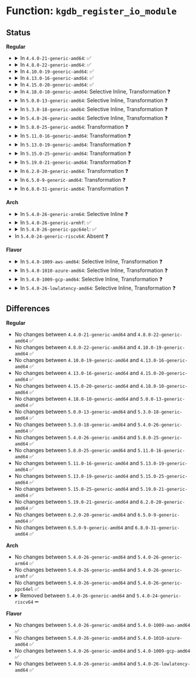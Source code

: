 # Function: <code>kgdb_register_io_module</code>

## Status
<b>Regular</b>
<ul>
<li>
<details>
<summary>In <code>4.4.0-21-generic-amd64</code>: ✅</summary>

```c
int kgdb_register_io_module(struct kgdb_io * new_dbg_io_ops)
```

```json
{
  "name": "kgdb_register_io_module",
  "collision_type": "Unique Global",
  "inline_type": "No",
  "funcs": [
    {
      "addr": 18446744071580091920,
      "name": "kgdb_register_io_module",
      "external": true,
      "loc": "kernel/debug/debug_core.c:982",
      "file": "kernel/debug/debug_core.c",
      "inline": "seen, unknown",
      "caller_inline": [],
      "caller_func": [
        "drivers/tty/serial/kgdboc.c:configure_kgdboc",
        "drivers/usb/early/ehci-dbgp.c:kgdbdbgp_parse_config"
      ]
    }
  ],
  "symbols": [
    {
      "addr": 18446744071580091920,
      "name": "kgdb_register_io_module",
      "section": ".text",
      "bind": "STB_GLOBAL",
      "size": 332
    }
  ]
}
```
</details>
</li>
<li>
<details>
<summary>In <code>4.8.0-22-generic-amd64</code>: ✅</summary>

```c
int kgdb_register_io_module(struct kgdb_io * new_dbg_io_ops)
```

```json
{
  "name": "kgdb_register_io_module",
  "collision_type": "Unique Global",
  "inline_type": "No",
  "funcs": [
    {
      "addr": 18446744071580125472,
      "name": "kgdb_register_io_module",
      "external": true,
      "loc": "kernel/debug/debug_core.c:982",
      "file": "kernel/debug/debug_core.c",
      "inline": "seen, unknown",
      "caller_inline": [],
      "caller_func": [
        "drivers/tty/serial/kgdboc.c:configure_kgdboc",
        "drivers/usb/early/ehci-dbgp.c:kgdbdbgp_parse_config"
      ]
    }
  ],
  "symbols": [
    {
      "addr": 18446744071580125472,
      "name": "kgdb_register_io_module",
      "section": ".text",
      "bind": "STB_GLOBAL",
      "size": 332
    }
  ]
}
```
</details>
</li>
<li>
<details>
<summary>In <code>4.10.0-19-generic-amd64</code>: ✅</summary>

```c
int kgdb_register_io_module(struct kgdb_io * new_dbg_io_ops)
```

```json
{
  "name": "kgdb_register_io_module",
  "collision_type": "Unique Global",
  "inline_type": "No",
  "funcs": [
    {
      "addr": 18446744071580165808,
      "name": "kgdb_register_io_module",
      "external": true,
      "loc": "kernel/debug/debug_core.c:982",
      "file": "kernel/debug/debug_core.c",
      "inline": "seen, unknown",
      "caller_inline": [],
      "caller_func": [
        "drivers/tty/serial/kgdboc.c:configure_kgdboc",
        "drivers/usb/early/ehci-dbgp.c:kgdbdbgp_parse_config"
      ]
    }
  ],
  "symbols": [
    {
      "addr": 18446744071580165808,
      "name": "kgdb_register_io_module",
      "section": ".text",
      "bind": "STB_GLOBAL",
      "size": 332
    }
  ]
}
```
</details>
</li>
<li>
<details>
<summary>In <code>4.13.0-16-generic-amd64</code>: ✅</summary>

```c
int kgdb_register_io_module(struct kgdb_io * new_dbg_io_ops)
```

```json
{
  "name": "kgdb_register_io_module",
  "collision_type": "Unique Global",
  "inline_type": "No",
  "funcs": [
    {
      "addr": 18446744071580172000,
      "name": "kgdb_register_io_module",
      "external": true,
      "loc": "kernel/debug/debug_core.c:983",
      "file": "kernel/debug/debug_core.c",
      "inline": "seen, unknown",
      "caller_inline": [],
      "caller_func": [
        "drivers/tty/serial/kgdboc.c:configure_kgdboc",
        "drivers/usb/early/ehci-dbgp.c:kgdbdbgp_parse_config"
      ]
    }
  ],
  "symbols": [
    {
      "addr": 18446744071580172000,
      "name": "kgdb_register_io_module",
      "section": ".text",
      "bind": "STB_GLOBAL",
      "size": 333
    }
  ]
}
```
</details>
</li>
<li>
<details>
<summary>In <code>4.15.0-20-generic-amd64</code>: ✅</summary>

```c
int kgdb_register_io_module(struct kgdb_io * new_dbg_io_ops)
```

```json
{
  "name": "kgdb_register_io_module",
  "collision_type": "Unique Global",
  "inline_type": "No",
  "funcs": [
    {
      "addr": 18446744071580224416,
      "name": "kgdb_register_io_module",
      "external": true,
      "loc": "kernel/debug/debug_core.c:983",
      "file": "kernel/debug/debug_core.c",
      "inline": "seen, unknown",
      "caller_inline": [],
      "caller_func": [
        "drivers/tty/serial/kgdboc.c:configure_kgdboc",
        "drivers/usb/early/ehci-dbgp.c:kgdbdbgp_parse_config"
      ]
    }
  ],
  "symbols": [
    {
      "addr": 18446744071580224416,
      "name": "kgdb_register_io_module",
      "section": ".text",
      "bind": "STB_GLOBAL",
      "size": 336
    }
  ]
}
```
</details>
</li>
<li>
<details>
<summary>In <code>4.18.0-10-generic-amd64</code>: Selective Inline, Transformation ❓</summary>

```c
int kgdb_register_io_module(struct kgdb_io * new_dbg_io_ops)
```

```json
{
  "name": "kgdb_register_io_module",
  "collision_type": "Unique Global",
  "inline_type": "Selective",
  "funcs": [
    {
      "addr": 0,
      "name": "kgdb_register_io_module",
      "external": true,
      "loc": "kernel/debug/debug_core.c:983",
      "file": "kernel/debug/debug_core.c",
      "inline": "not declared, inlined",
      "caller_inline": [],
      "caller_func": [
        "drivers/tty/serial/kgdboc.c:configure_kgdboc",
        "drivers/usb/early/ehci-dbgp.c:kgdbdbgp_parse_config"
      ]
    }
  ],
  "symbols": [
    {
      "addr": 18446744071580285232,
      "name": "kgdb_register_io_module.cold.24",
      "section": ".text",
      "bind": "STB_LOCAL",
      "size": 34
    },
    {
      "addr": 18446744071580284688,
      "name": "kgdb_register_io_module",
      "section": ".text",
      "bind": "STB_GLOBAL",
      "size": 307
    }
  ]
}
```
</details>
</li>
<li>
<details>
<summary>In <code>5.0.0-13-generic-amd64</code>: Selective Inline, Transformation ❓</summary>

```c
int kgdb_register_io_module(struct kgdb_io * new_dbg_io_ops)
```

```json
{
  "name": "kgdb_register_io_module",
  "collision_type": "Unique Global",
  "inline_type": "Selective",
  "funcs": [
    {
      "addr": 18446744071580337412,
      "name": "kgdb_register_io_module",
      "external": true,
      "loc": "kernel/debug/debug_core.c:1046",
      "file": "kernel/debug/debug_core.c",
      "inline": "not declared, inlined",
      "caller_inline": [],
      "caller_func": [
        "drivers/tty/serial/kgdboc.c:configure_kgdboc",
        "drivers/usb/early/ehci-dbgp.c:kgdbdbgp_parse_config"
      ]
    }
  ],
  "symbols": [
    {
      "addr": 18446744071580337824,
      "name": "kgdb_register_io_module.cold.24",
      "section": ".text",
      "bind": "STB_LOCAL",
      "size": 34
    },
    {
      "addr": 18446744071580337280,
      "name": "kgdb_register_io_module",
      "section": ".text",
      "bind": "STB_GLOBAL",
      "size": 307
    }
  ]
}
```
</details>
</li>
<li>
<details>
<summary>In <code>5.3.0-18-generic-amd64</code>: Selective Inline, Transformation ❓</summary>

```c
int kgdb_register_io_module(struct kgdb_io * new_dbg_io_ops)
```

```json
{
  "name": "kgdb_register_io_module",
  "collision_type": "Unique Global",
  "inline_type": "Selective",
  "funcs": [
    {
      "addr": 18446744071580390200,
      "name": "kgdb_register_io_module",
      "external": true,
      "loc": "kernel/debug/debug_core.c:1046",
      "file": "kernel/debug/debug_core.c",
      "inline": "not declared, inlined",
      "caller_inline": [],
      "caller_func": [
        "drivers/tty/serial/kgdboc.c:configure_kgdboc",
        "drivers/usb/early/ehci-dbgp.c:kgdbdbgp_parse_config"
      ]
    }
  ],
  "symbols": [
    {
      "addr": 18446744071580390620,
      "name": "kgdb_register_io_module.cold",
      "section": ".text",
      "bind": "STB_LOCAL",
      "size": 35
    },
    {
      "addr": 18446744071580390064,
      "name": "kgdb_register_io_module",
      "section": ".text",
      "bind": "STB_GLOBAL",
      "size": 312
    }
  ]
}
```
</details>
</li>
<li>
<details>
<summary>In <code>5.4.0-26-generic-amd64</code>: Selective Inline, Transformation ❓</summary>

```c
int kgdb_register_io_module(struct kgdb_io * new_dbg_io_ops)
```

```json
{
  "name": "kgdb_register_io_module",
  "collision_type": "Unique Global",
  "inline_type": "Selective",
  "funcs": [
    {
      "addr": 18446744071580439000,
      "name": "kgdb_register_io_module",
      "external": true,
      "loc": "kernel/debug/debug_core.c:1034",
      "file": "kernel/debug/debug_core.c",
      "inline": "not declared, inlined",
      "caller_inline": [],
      "caller_func": [
        "drivers/tty/serial/kgdboc.c:configure_kgdboc",
        "drivers/usb/early/ehci-dbgp.c:kgdbdbgp_parse_config"
      ]
    }
  ],
  "symbols": [
    {
      "addr": 18446744071580439404,
      "name": "kgdb_register_io_module.cold",
      "section": ".text",
      "bind": "STB_LOCAL",
      "size": 35
    },
    {
      "addr": 18446744071580438864,
      "name": "kgdb_register_io_module",
      "section": ".text",
      "bind": "STB_GLOBAL",
      "size": 289
    }
  ]
}
```
</details>
</li>
<li>
<details>
<summary>In <code>5.8.0-25-generic-amd64</code>: Transformation ❓</summary>

```c
int kgdb_register_io_module(struct kgdb_io * new_dbg_io_ops)
```

```json
{
  "name": "kgdb_register_io_module",
  "collision_type": "Unique Global",
  "inline_type": "No",
  "funcs": [
    {
      "addr": 0,
      "name": "kgdb_register_io_module",
      "external": true,
      "loc": "kernel/debug/debug_core.c:1090",
      "file": "kernel/debug/debug_core.c",
      "inline": "seen, unknown",
      "caller_inline": [],
      "caller_func": [
        "drivers/tty/serial/kgdboc.c:kgdboc_earlycon_init",
        "drivers/tty/serial/kgdboc.c:configure_kgdboc",
        "drivers/usb/early/ehci-dbgp.c:kgdbdbgp_parse_config"
      ]
    }
  ],
  "symbols": [
    {
      "addr": 18446744071580521680,
      "name": "kgdb_register_io_module.cold",
      "section": ".text",
      "bind": "STB_LOCAL",
      "size": 187
    },
    {
      "addr": 18446744071580521152,
      "name": "kgdb_register_io_module",
      "section": ".text",
      "bind": "STB_GLOBAL",
      "size": 189
    }
  ]
}
```
</details>
</li>
<li>
<details>
<summary>In <code>5.11.0-16-generic-amd64</code>: Transformation ❓</summary>

```c
int kgdb_register_io_module(struct kgdb_io * new_dbg_io_ops)
```

```json
{
  "name": "kgdb_register_io_module",
  "collision_type": "Unique Global",
  "inline_type": "No",
  "funcs": [
    {
      "addr": 0,
      "name": "kgdb_register_io_module",
      "external": true,
      "loc": "kernel/debug/debug_core.c:1129",
      "file": "kernel/debug/debug_core.c",
      "inline": "seen, unknown",
      "caller_inline": [],
      "caller_func": [
        "drivers/tty/serial/kgdboc.c:kgdboc_earlycon_init",
        "drivers/tty/serial/kgdboc.c:configure_kgdboc",
        "drivers/usb/early/ehci-dbgp.c:kgdbdbgp_parse_config"
      ]
    }
  ],
  "symbols": [
    {
      "addr": 18446744071591316470,
      "name": "kgdb_register_io_module.cold",
      "section": ".text",
      "bind": "STB_LOCAL",
      "size": 187
    },
    {
      "addr": 18446744071580509680,
      "name": "kgdb_register_io_module",
      "section": ".text",
      "bind": "STB_GLOBAL",
      "size": 189
    }
  ]
}
```
</details>
</li>
<li>
<details>
<summary>In <code>5.13.0-19-generic-amd64</code>: Transformation ❓</summary>

```c
int kgdb_register_io_module(struct kgdb_io * new_dbg_io_ops)
```

```json
{
  "name": "kgdb_register_io_module",
  "collision_type": "Unique Global",
  "inline_type": "No",
  "funcs": [
    {
      "addr": 0,
      "name": "kgdb_register_io_module",
      "external": true,
      "loc": "kernel/debug/debug_core.c:1103",
      "file": "kernel/debug/debug_core.c",
      "inline": "seen, unknown",
      "caller_inline": [],
      "caller_func": [
        "drivers/tty/serial/kgdboc.c:kgdboc_earlycon_init",
        "drivers/tty/serial/kgdboc.c:configure_kgdboc",
        "drivers/usb/early/ehci-dbgp.c:kgdbdbgp_parse_config"
      ]
    }
  ],
  "symbols": [
    {
      "addr": 18446744071591258730,
      "name": "kgdb_register_io_module.cold",
      "section": ".text",
      "bind": "STB_LOCAL",
      "size": 187
    },
    {
      "addr": 18446744071580513696,
      "name": "kgdb_register_io_module",
      "section": ".text",
      "bind": "STB_GLOBAL",
      "size": 189
    }
  ]
}
```
</details>
</li>
<li>
<details>
<summary>In <code>5.15.0-25-generic-amd64</code>: Transformation ❓</summary>

```c
int kgdb_register_io_module(struct kgdb_io * new_dbg_io_ops)
```

```json
{
  "name": "kgdb_register_io_module",
  "collision_type": "Unique Global",
  "inline_type": "No",
  "funcs": [
    {
      "addr": 0,
      "name": "kgdb_register_io_module",
      "external": true,
      "loc": "kernel/debug/debug_core.c:1101",
      "file": "kernel/debug/debug_core.c",
      "inline": "seen, unknown",
      "caller_inline": [],
      "caller_func": [
        "drivers/tty/serial/kgdboc.c:kgdboc_earlycon_init",
        "drivers/tty/serial/kgdboc.c:configure_kgdboc",
        "drivers/usb/early/ehci-dbgp.c:kgdbdbgp_parse_config"
      ]
    }
  ],
  "symbols": [
    {
      "addr": 18446744071592163973,
      "name": "kgdb_register_io_module.cold",
      "section": ".text",
      "bind": "STB_LOCAL",
      "size": 214
    },
    {
      "addr": 18446744071580685072,
      "name": "kgdb_register_io_module",
      "section": ".text",
      "bind": "STB_GLOBAL",
      "size": 189
    }
  ]
}
```
</details>
</li>
<li>
<details>
<summary>In <code>5.19.0-21-generic-amd64</code>: Transformation ❓</summary>

```c
int kgdb_register_io_module(struct kgdb_io * new_dbg_io_ops)
```

```json
{
  "name": "kgdb_register_io_module",
  "collision_type": "Unique Global",
  "inline_type": "No",
  "funcs": [
    {
      "addr": 0,
      "name": "kgdb_register_io_module",
      "external": true,
      "loc": "kernel/debug/debug_core.c:1125",
      "file": "kernel/debug/debug_core.c",
      "inline": "seen, unknown",
      "caller_inline": [],
      "caller_func": [
        "drivers/tty/serial/kgdboc.c:kgdboc_earlycon_init",
        "drivers/tty/serial/kgdboc.c:configure_kgdboc",
        "drivers/usb/early/ehci-dbgp.c:kgdbdbgp_parse_config"
      ]
    }
  ],
  "symbols": [
    {
      "addr": 18446744071593937137,
      "name": "kgdb_register_io_module.cold",
      "section": ".text",
      "bind": "STB_LOCAL",
      "size": 276
    },
    {
      "addr": 18446744071580895520,
      "name": "kgdb_register_io_module",
      "section": ".text",
      "bind": "STB_GLOBAL",
      "size": 162
    }
  ]
}
```
</details>
</li>
<li>
<details>
<summary>In <code>6.2.0-20-generic-amd64</code>: Transformation ❓</summary>

```c
int kgdb_register_io_module(struct kgdb_io * new_dbg_io_ops)
```

```json
{
  "name": "kgdb_register_io_module",
  "collision_type": "Unique Global",
  "inline_type": "No",
  "funcs": [
    {
      "addr": 0,
      "name": "kgdb_register_io_module",
      "external": true,
      "loc": "kernel/debug/debug_core.c:1113",
      "file": "kernel/debug/debug_core.c",
      "inline": "seen, unknown",
      "caller_inline": [],
      "caller_func": [
        "drivers/tty/serial/kgdboc.c:kgdboc_earlycon_init",
        "drivers/tty/serial/kgdboc.c:configure_kgdboc",
        "drivers/usb/early/ehci-dbgp.c:kgdbdbgp_parse_config"
      ]
    }
  ],
  "symbols": [
    {
      "addr": 18446744071596001372,
      "name": "kgdb_register_io_module.cold",
      "section": ".text",
      "bind": "STB_LOCAL",
      "size": 20
    },
    {
      "addr": 18446744071581186208,
      "name": "kgdb_register_io_module",
      "section": ".text",
      "bind": "STB_GLOBAL",
      "size": 468
    }
  ]
}
```
</details>
</li>
<li>
<details>
<summary>In <code>6.5.0-9-generic-amd64</code>: Transformation ❓</summary>

```c
int kgdb_register_io_module(struct kgdb_io * new_dbg_io_ops)
```

```json
{
  "name": "kgdb_register_io_module",
  "collision_type": "Unique Global",
  "inline_type": "No",
  "funcs": [
    {
      "addr": 0,
      "name": "kgdb_register_io_module",
      "external": true,
      "loc": "kernel/debug/debug_core.c:1113",
      "file": "kernel/debug/debug_core.c",
      "inline": "seen, unknown",
      "caller_inline": [],
      "caller_func": [
        "drivers/tty/serial/kgdboc.c:kgdboc_earlycon_init",
        "drivers/tty/serial/kgdboc.c:configure_kgdboc",
        "drivers/usb/early/ehci-dbgp.c:kgdbdbgp_parse_config"
      ]
    }
  ],
  "symbols": [
    {
      "addr": 18446744071596519857,
      "name": "kgdb_register_io_module.cold",
      "section": ".text",
      "bind": "STB_LOCAL",
      "size": 20
    },
    {
      "addr": 18446744071581280432,
      "name": "kgdb_register_io_module",
      "section": ".text",
      "bind": "STB_GLOBAL",
      "size": 468
    }
  ]
}
```
</details>
</li>
<li>
<details>
<summary>In <code>6.8.0-31-generic-amd64</code>: Transformation ❓</summary>

```c
int kgdb_register_io_module(struct kgdb_io * new_dbg_io_ops)
```

```json
{
  "name": "kgdb_register_io_module",
  "collision_type": "Unique Global",
  "inline_type": "No",
  "funcs": [
    {
      "addr": 0,
      "name": "kgdb_register_io_module",
      "external": true,
      "loc": "kernel/debug/debug_core.c:1116",
      "file": "kernel/debug/debug_core.c",
      "inline": "seen, unknown",
      "caller_inline": [],
      "caller_func": [
        "drivers/tty/serial/kgdboc.c:kgdboc_earlycon_init",
        "drivers/tty/serial/kgdboc.c:configure_kgdboc",
        "drivers/usb/early/ehci-dbgp.c:kgdbdbgp_parse_config"
      ]
    }
  ],
  "symbols": [
    {
      "addr": 18446744071597420268,
      "name": "kgdb_register_io_module.cold",
      "section": ".text",
      "bind": "STB_LOCAL",
      "size": 20
    },
    {
      "addr": 18446744071581386528,
      "name": "kgdb_register_io_module",
      "section": ".text",
      "bind": "STB_GLOBAL",
      "size": 468
    }
  ]
}
```
</details>
</li>
</ul>
<b>Arch</b>
<ul>
<li>
<details>
<summary>In <code>5.4.0-26-generic-arm64</code>: Selective Inline ❓</summary>

```c
int kgdb_register_io_module(struct kgdb_io * new_dbg_io_ops)
```

```json
{
  "name": "kgdb_register_io_module",
  "collision_type": "Unique Global",
  "inline_type": "Selective",
  "funcs": [
    {
      "addr": 18446603336491707784,
      "name": "kgdb_register_io_module",
      "external": true,
      "loc": "kernel/debug/debug_core.c:1034",
      "file": "kernel/debug/debug_core.c",
      "inline": "not declared, inlined",
      "caller_inline": [],
      "caller_func": [
        "drivers/tty/serial/kgdboc.c:configure_kgdboc"
      ]
    }
  ],
  "symbols": [
    {
      "addr": 18446603336491707784,
      "name": "kgdb_register_io_module",
      "section": ".text",
      "bind": "STB_GLOBAL",
      "size": 376
    }
  ]
}
```
</details>
</li>
<li>
<details>
<summary>In <code>5.4.0-26-generic-armhf</code>: ✅</summary>

```c
int kgdb_register_io_module(struct kgdb_io * new_dbg_io_ops)
```

```json
{
  "name": "kgdb_register_io_module",
  "collision_type": "Unique Global",
  "inline_type": "No",
  "funcs": [
    {
      "addr": 3225661072,
      "name": "kgdb_register_io_module",
      "external": true,
      "loc": "kernel/debug/debug_core.c:1034",
      "file": "kernel/debug/debug_core.c",
      "inline": "seen, unknown",
      "caller_inline": [],
      "caller_func": [
        "drivers/tty/serial/kgdboc.c:configure_kgdboc"
      ]
    }
  ],
  "symbols": [
    {
      "addr": 3225661072,
      "name": "kgdb_register_io_module",
      "section": ".text",
      "bind": "STB_GLOBAL",
      "size": 376
    }
  ]
}
```
</details>
</li>
<li>
<details>
<summary>In <code>5.4.0-26-generic-ppc64el</code>: ✅</summary>

```c
int kgdb_register_io_module(struct kgdb_io * new_dbg_io_ops)
```

```json
{
  "name": "kgdb_register_io_module",
  "collision_type": "Unique Global",
  "inline_type": "No",
  "funcs": [
    {
      "addr": 13835058055284730112,
      "name": "kgdb_register_io_module",
      "external": true,
      "loc": "kernel/debug/debug_core.c:1034",
      "file": "kernel/debug/debug_core.c",
      "inline": "seen, unknown",
      "caller_inline": [],
      "caller_func": [
        "drivers/tty/serial/kgdboc.c:configure_kgdboc"
      ]
    }
  ],
  "symbols": [
    {
      "addr": 13835058055284730112,
      "name": "kgdb_register_io_module",
      "section": ".text",
      "bind": "STB_GLOBAL",
      "size": 604
    }
  ]
}
```
</details>
</li>
<li>
In <code>5.4.0-24-generic-riscv64</code>: Absent ❓
</li>
</ul>
<b>Flavor</b>
<ul>
<li>
<details>
<summary>In <code>5.4.0-1009-aws-amd64</code>: Selective Inline, Transformation ❓</summary>

```c
int kgdb_register_io_module(struct kgdb_io * new_dbg_io_ops)
```

```json
{
  "name": "kgdb_register_io_module",
  "collision_type": "Unique Global",
  "inline_type": "Selective",
  "funcs": [
    {
      "addr": 18446744071580407800,
      "name": "kgdb_register_io_module",
      "external": true,
      "loc": "kernel/debug/debug_core.c:1034",
      "file": "kernel/debug/debug_core.c",
      "inline": "not declared, inlined",
      "caller_inline": [],
      "caller_func": [
        "drivers/tty/serial/kgdboc.c:configure_kgdboc",
        "drivers/usb/early/ehci-dbgp.c:kgdbdbgp_parse_config"
      ]
    }
  ],
  "symbols": [
    {
      "addr": 18446744071580408204,
      "name": "kgdb_register_io_module.cold",
      "section": ".text",
      "bind": "STB_LOCAL",
      "size": 35
    },
    {
      "addr": 18446744071580407664,
      "name": "kgdb_register_io_module",
      "section": ".text",
      "bind": "STB_GLOBAL",
      "size": 289
    }
  ]
}
```
</details>
</li>
<li>
<details>
<summary>In <code>5.4.0-1010-azure-amd64</code>: Selective Inline, Transformation ❓</summary>

```c
int kgdb_register_io_module(struct kgdb_io * new_dbg_io_ops)
```

```json
{
  "name": "kgdb_register_io_module",
  "collision_type": "Unique Global",
  "inline_type": "Selective",
  "funcs": [
    {
      "addr": 18446744071580354888,
      "name": "kgdb_register_io_module",
      "external": true,
      "loc": "kernel/debug/debug_core.c:1034",
      "file": "kernel/debug/debug_core.c",
      "inline": "not declared, inlined",
      "caller_inline": [],
      "caller_func": [
        "drivers/tty/serial/kgdboc.c:configure_kgdboc",
        "drivers/usb/early/ehci-dbgp.c:kgdbdbgp_parse_config"
      ]
    }
  ],
  "symbols": [
    {
      "addr": 18446744071580355292,
      "name": "kgdb_register_io_module.cold",
      "section": ".text",
      "bind": "STB_LOCAL",
      "size": 35
    },
    {
      "addr": 18446744071580354752,
      "name": "kgdb_register_io_module",
      "section": ".text",
      "bind": "STB_GLOBAL",
      "size": 289
    }
  ]
}
```
</details>
</li>
<li>
<details>
<summary>In <code>5.4.0-1009-gcp-amd64</code>: Selective Inline, Transformation ❓</summary>

```c
int kgdb_register_io_module(struct kgdb_io * new_dbg_io_ops)
```

```json
{
  "name": "kgdb_register_io_module",
  "collision_type": "Unique Global",
  "inline_type": "Selective",
  "funcs": [
    {
      "addr": 18446744071580399048,
      "name": "kgdb_register_io_module",
      "external": true,
      "loc": "kernel/debug/debug_core.c:1034",
      "file": "kernel/debug/debug_core.c",
      "inline": "not declared, inlined",
      "caller_inline": [],
      "caller_func": [
        "drivers/tty/serial/kgdboc.c:configure_kgdboc",
        "drivers/usb/early/ehci-dbgp.c:kgdbdbgp_parse_config"
      ]
    }
  ],
  "symbols": [
    {
      "addr": 18446744071580399452,
      "name": "kgdb_register_io_module.cold",
      "section": ".text",
      "bind": "STB_LOCAL",
      "size": 35
    },
    {
      "addr": 18446744071580398912,
      "name": "kgdb_register_io_module",
      "section": ".text",
      "bind": "STB_GLOBAL",
      "size": 289
    }
  ]
}
```
</details>
</li>
<li>
<details>
<summary>In <code>5.4.0-26-lowlatency-amd64</code>: Selective Inline, Transformation ❓</summary>

```c
int kgdb_register_io_module(struct kgdb_io * new_dbg_io_ops)
```

```json
{
  "name": "kgdb_register_io_module",
  "collision_type": "Unique Global",
  "inline_type": "Selective",
  "funcs": [
    {
      "addr": 18446744071580454634,
      "name": "kgdb_register_io_module",
      "external": true,
      "loc": "kernel/debug/debug_core.c:1034",
      "file": "kernel/debug/debug_core.c",
      "inline": "not declared, inlined",
      "caller_inline": [],
      "caller_func": [
        "drivers/tty/serial/kgdboc.c:configure_kgdboc",
        "drivers/usb/early/ehci-dbgp.c:kgdbdbgp_parse_config"
      ]
    }
  ],
  "symbols": [
    {
      "addr": 18446744071580455036,
      "name": "kgdb_register_io_module.cold",
      "section": ".text",
      "bind": "STB_LOCAL",
      "size": 35
    },
    {
      "addr": 18446744071580454496,
      "name": "kgdb_register_io_module",
      "section": ".text",
      "bind": "STB_GLOBAL",
      "size": 291
    }
  ]
}
```
</details>
</li>
</ul>

## Differences
<b>Regular</b>
<ul>
<li>
No changes between <code>4.4.0-21-generic-amd64</code> and <code>4.8.0-22-generic-amd64</code> ✅
</li>
<li>
No changes between <code>4.8.0-22-generic-amd64</code> and <code>4.10.0-19-generic-amd64</code> ✅
</li>
<li>
No changes between <code>4.10.0-19-generic-amd64</code> and <code>4.13.0-16-generic-amd64</code> ✅
</li>
<li>
No changes between <code>4.13.0-16-generic-amd64</code> and <code>4.15.0-20-generic-amd64</code> ✅
</li>
<li>
No changes between <code>4.15.0-20-generic-amd64</code> and <code>4.18.0-10-generic-amd64</code> ✅
</li>
<li>
No changes between <code>4.18.0-10-generic-amd64</code> and <code>5.0.0-13-generic-amd64</code> ✅
</li>
<li>
No changes between <code>5.0.0-13-generic-amd64</code> and <code>5.3.0-18-generic-amd64</code> ✅
</li>
<li>
No changes between <code>5.3.0-18-generic-amd64</code> and <code>5.4.0-26-generic-amd64</code> ✅
</li>
<li>
No changes between <code>5.4.0-26-generic-amd64</code> and <code>5.8.0-25-generic-amd64</code> ✅
</li>
<li>
No changes between <code>5.8.0-25-generic-amd64</code> and <code>5.11.0-16-generic-amd64</code> ✅
</li>
<li>
No changes between <code>5.11.0-16-generic-amd64</code> and <code>5.13.0-19-generic-amd64</code> ✅
</li>
<li>
No changes between <code>5.13.0-19-generic-amd64</code> and <code>5.15.0-25-generic-amd64</code> ✅
</li>
<li>
No changes between <code>5.15.0-25-generic-amd64</code> and <code>5.19.0-21-generic-amd64</code> ✅
</li>
<li>
No changes between <code>5.19.0-21-generic-amd64</code> and <code>6.2.0-20-generic-amd64</code> ✅
</li>
<li>
No changes between <code>6.2.0-20-generic-amd64</code> and <code>6.5.0-9-generic-amd64</code> ✅
</li>
<li>
No changes between <code>6.5.0-9-generic-amd64</code> and <code>6.8.0-31-generic-amd64</code> ✅
</li>
</ul>
<b>Arch</b>
<ul>
<li>
No changes between <code>5.4.0-26-generic-amd64</code> and <code>5.4.0-26-generic-arm64</code> ✅
</li>
<li>
No changes between <code>5.4.0-26-generic-amd64</code> and <code>5.4.0-26-generic-armhf</code> ✅
</li>
<li>
No changes between <code>5.4.0-26-generic-amd64</code> and <code>5.4.0-26-generic-ppc64el</code> ✅
</li>
<li>
<details>
<summary>Removed between <code>5.4.0-26-generic-amd64</code> and <code>5.4.0-24-generic-riscv64</code> ➖</summary>

```c
int kgdb_register_io_module(struct kgdb_io * new_dbg_io_ops)
```
</details>
</li>
</ul>
<b>Flavor</b>
<ul>
<li>
No changes between <code>5.4.0-26-generic-amd64</code> and <code>5.4.0-1009-aws-amd64</code> ✅
</li>
<li>
No changes between <code>5.4.0-26-generic-amd64</code> and <code>5.4.0-1010-azure-amd64</code> ✅
</li>
<li>
No changes between <code>5.4.0-26-generic-amd64</code> and <code>5.4.0-1009-gcp-amd64</code> ✅
</li>
<li>
No changes between <code>5.4.0-26-generic-amd64</code> and <code>5.4.0-26-lowlatency-amd64</code> ✅
</li>
</ul>
